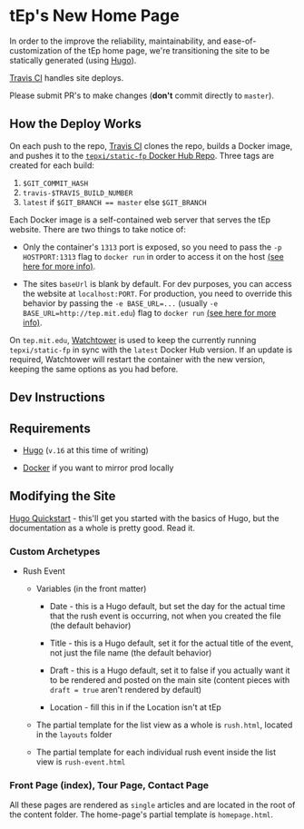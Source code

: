 # tEp's New Home Page

In order to the improve the reliability, maintainability, and
ease-of-customization of the tEp home page, we're transitioning the
site to be statically generated (using [Hugo](https://gohugo.io)). 

[Travis CI](https://travis-ci.org/tep-xi/static-fp) handles site deploys. 

Please submit PR's to make changes (**don't**  commit directly to
`master`). 

## How the Deploy Works

On each push to the repo, [Travis CI](https://travis-ci.org/tep-xi/static-fp) clones the repo, builds a Docker image, 
and pushes it to the [`tepxi/static-fp` Docker Hub Repo](https://hub.docker.com/r/tepxi/static-fp/). Three tags are created for each 
build:

1. `$GIT_COMMIT_HASH` 
2. `travis-$TRAVIS_BUILD_NUMBER`
3. `latest` if `$GIT_BRANCH == master` else `$GIT_BRANCH`

Each Docker image is a self-contained web server that serves the tEp website. There are two things to take notice of: 

- Only the container's `1313` port is exposed, so you need to pass the `-p HOSTPORT:1313` flag to `docker run` in order to access it
on the host [(see here for more info)](https://github.com/wsargent/docker-cheat-sheet#exposing-ports).

- The sites `baseUrl` is blank by default. For dev purposes, you can
  access the website at `localhost:PORT`. For production, you need to
  override this behavior by passing the `-e BASE_URL=...` (usually `-e
  BASE_URL=http://tep.mit.edu`) flag to `docker run` [(see here for
  more info)](https://docs.docker.com/engine/reference/run/#/env-environment-variables). 
  
On `tep.mit.edu`,
[Watchtower](https://github.com/CenturyLinkLabs/watchtower) is used to
keep the currently running `tepxi/static-fp` in sync with the `latest`
Docker Hub version. If an update is required, Watchtower will restart
the container with the new version, keeping the same options as you
had before.

## Dev Instructions

## Requirements

- [Hugo](https://gohugo.io/overview/installing/) (`v.16` at this time of writing)

- [Docker](https://www.docker.com/) if you want to mirror prod locally

## Modifying the Site 

[Hugo Quickstart](http://gohugo.io/overview/quickstart/) - this'll get you started with the basics of Hugo,
but the documentation as a whole is pretty good. Read it. 

### Custom Archetypes

- Rush Event 

  - Variables (in the front matter)
    - Date - this is a Hugo default, but set the day for the actual time that the rush 
    event is occurring, not when you created the file (the default behavior)

    - Title - this is a Hugo default, set it for the actual title of the event, not just the file
    name (the default behavior)

    - Draft - this is a Hugo default, set it to false if you actually want it to be rendered
    and posted on the main site (content pieces with `draft = true` aren't rendered by default)

    - Location - fill this in if the Location isn't at tEp

  - The partial template for the list view as a whole is `rush.html`, located in the
  `layouts` folder 
  - The partial template for each individual rush event inside the list view is `rush-event.html`


### Front Page (index), Tour Page, Contact Page

All these pages are rendered as `single` articles and are located in 
the root of the content folder. The home-page's partial template is `homepage.html`.  

